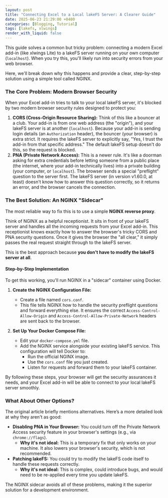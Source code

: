 ```yaml
---
layout: post
title: "Connecting Excel to a Local lakeFS Server: A Clearer Guide"
date: 2025-06-23 21:29:00 +0400
categories: [Blogging, Tutorial]
tags: [lakefs, xlwings]
render_with_liquid: false
---
```


This guide solves a common but tricky problem: connecting a modern Excel add-in (like xlwings Lite) to a lakeFS server running on your own computer (`localhost`). When you try this, you'll likely run into security errors from your web browser.

Here, we'll break down why this happens and provide a clear, step-by-step solution using a simple tool called NGINX.

### The Core Problem: Modern Browser Security

When your Excel add-in tries to talk to your local lakeFS server, it's blocked by two modern browser security rules designed to protect you:

1.  **CORS (Cross-Origin Resource Sharing):** Think of this like a bouncer at a club. Your add-in is from one web address (the "origin"), and your lakeFS server is at another (`localhost`). Because your add-in is sending login details (an `Authorization` header), the bouncer (your browser) is extra strict. It requires the lakeFS server to explicitly say, "Yes, I trust the add-in from that specific address." The default lakeFS setup doesn't do this, so the request is blocked.
2.  **PNA (Private Network Access):** This is a newer rule. It's like a doorman asking for extra credentials before letting someone from a public place (the internet, where your add-in technically lives) into a private building (your computer, or `localhost`). The browser sends a special "preflight" question to the server first. The lakeFS server (in version v1.60.0, at least) doesn't know how to answer this question correctly, so it returns an error, and the browser cancels the connection.

### The Best Solution: An NGINX "Sidecar"

The most reliable way to fix this is to use a simple **NGINX reverse proxy**.

Think of NGINX as a helpful receptionist. It sits in front of your lakeFS server and handles all the incoming requests from your Excel add-in. This receptionist knows exactly how to answer the browser's tricky CORS and PNA security questions. Once it gives the browser the "all clear," it simply passes the real request straight through to the lakeFS server.

This is the best approach because **you don't have to modify the lakeFS server at all**.

#### Step-by-Step Implementation

To get this working, you'll run NGINX in a "sidecar" container using Docker.

1.  **Create the NGINX Configuration File:**
    * Create a file named `cors.conf`.
    * This file tells NGINX how to handle the security preflight questions and forward everything else. It ensures the correct `Access-Control-Allow-Origin` and `Access-Control-Allow-Private-Network` headers are sent back to the browser.

2.  **Set Up Your Docker Compose File:**
    * Edit your `docker-compose.yml` file.
    * Add the NGINX service alongside your existing lakeFS service. This configuration will tell Docker to:
        * Run the official NGINX image.
        * Use the `cors.conf` file you just created.
        * Listen for requests and forward them to your lakeFS container.

By following these steps, your browser will get the security assurances it needs, and your Excel add-in will be able to connect to your local lakeFS server smoothly.

### What About Other Options?

The original article briefly mentions alternatives. Here’s a more detailed look at why they aren't as good:

* **Disabling PNA in Your Browser:** You could turn off the Private Network Access security feature in your browser's settings (e.g., via `chrome://flags`).
    * **Why it's not ideal:** This is a temporary fix that only works on your machine. It also lowers your browser's security, which is not recommended.
* **Patching lakeFS:** You could try to modify the lakeFS code itself to handle these requests correctly.
    * **Why it's not ideal:** This is complex, could introduce bugs, and would need to be re-applied every time you update lakeFS.

The NGINX sidecar avoids all of these problems, making it the superior solution for a development environment.
